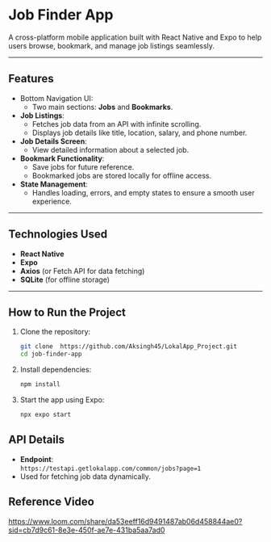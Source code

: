 # Job Finder App  

A cross-platform mobile application built with React Native and Expo to help users browse, bookmark, and manage job listings seamlessly.  

---

## Features  

- Bottom Navigation UI:  
  - Two main sections: **Jobs** and **Bookmarks**.  
- **Job Listings**:  
  - Fetches job data from an API with infinite scrolling.  
  - Displays job details like title, location, salary, and phone number.  
- **Job Details Screen**:  
  - View detailed information about a selected job.  
- **Bookmark Functionality**:  
  - Save jobs for future reference.  
  - Bookmarked jobs are stored locally for offline access.  
- **State Management**:  
  - Handles loading, errors, and empty states to ensure a smooth user experience.  

---

## **Technologies Used**  

- **React Native**  
- **Expo**  
- **Axios** (or Fetch API for data fetching)  
- **SQLite** (for offline storage)  

---

## **How to Run the Project**  

1. Clone the repository:  
   ```bash
   git clone  https://github.com/Aksingh45/LokalApp_Project.git
   cd job-finder-app
   ```  

2. Install dependencies:  
   ```bash
   npm install
   ```  

3. Start the app using Expo:  
   ```bash
   npx expo start
   ```
   
## **API Details**  

- **Endpoint**:  
  `https://testapi.getlokalapp.com/common/jobs?page=1`  
- Used for fetching job data dynamically.  

 ## Reference Video
 https://www.loom.com/share/da53eeff16d9491487ab06d458844ae0?sid=cb7d9c61-8e3e-450f-ae7e-431ba5aa7ad0
